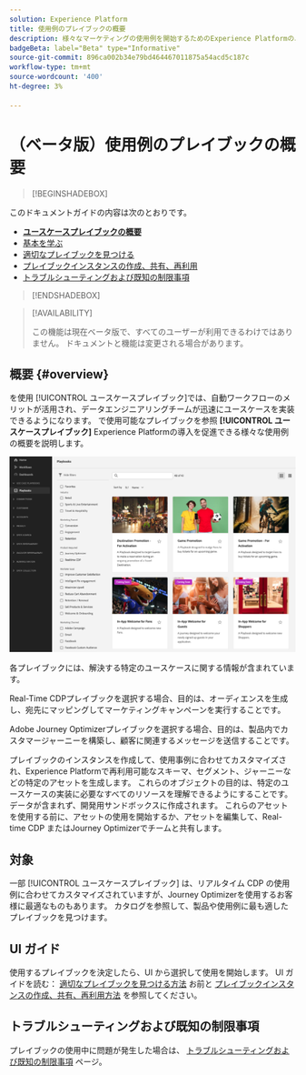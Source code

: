 ```yaml
---
solution: Experience Platform
title: 使用例のプレイブックの概要
description: 様々なマーケティングの使用例を開始するためのExperience Platformのユースケースプレイブック機能の使用方法を説明します
badgeBeta: label="Beta" type="Informative"
source-git-commit: 896ca002b34e79bd464467011875a54acd5c187c
workflow-type: tm+mt
source-wordcount: '400'
ht-degree: 3%

---
```



# （ベータ版）使用例のプレイブックの概要

>[!BEGINSHADEBOX]

このドキュメントガイドの内容は次のとおりです。

* **[ユースケースプレイブックの概要](#overview)**
* [基本を学ぶ](/help/use-case-playbooks/playbooks/get-started.md)
* [適切なプレイブックを見つける](/help/use-case-playbooks/playbooks/discover.md)
* [プレイブックインスタンスの作成、共有、再利用](/help/use-case-playbooks/playbooks/create-share-reuse.md)
* [トラブルシューティングおよび既知の制限事項](troubleshooting.md)

>[!ENDSHADEBOX]

>[!AVAILABILITY]
>
>この機能は現在ベータ版で、すべてのユーザーが利用できるわけではありません。 ドキュメントと機能は変更される場合があります。

## 概要 {#overview}

を使用 [!UICONTROL ユースケースプレイブック]では、自動ワークフローのメリットが活用され、データエンジニアリングチームが迅速にユースケースを実装できるようになります。 で使用可能なプレイブックを参照 **[!UICONTROL ユースケースプレイブック]** Experience Platformの導入を促進できる様々な使用例の概要を説明します。

![すべてのプレイブックの表示](/help/use-case-playbooks/assets/playbooks/overview/playbooks-landing-page.png)

各プレイブックには、解決する特定のユースケースに関する情報が含まれています。

Real-Time CDPプレイブックを選択する場合、目的は、オーディエンスを生成し、宛先にマッピングしてマーケティングキャンペーンを実行することです。

Adobe Journey Optimizerプレイブックを選択する場合、目的は、製品内でカスタマージャーニーを構築し、顧客に関連するメッセージを送信することです。

プレイブックのインスタンスを作成して、使用事例に合わせてカスタマイズされ、Experience Platformで再利用可能なスキーマ、セグメント、ジャーニーなどの特定のアセットを生成します。 これらのオブジェクトの目的は、特定のユースケースの実装に必要なすべてのリソースを理解できるようにすることです。 データが含まれず、開発用サンドボックスに作成されます。 これらのアセットを使用する前に、アセットの使用を開始するか、アセットを編集して、Real-time CDP またはJourney Optimizerでチームと共有します。

## 対象

一部 [!UICONTROL ユースケースプレイブック] は、リアルタイム CDP の使用例に合わせてカスタマイズされていますが、Journey Optimizerを使用するお客様に最適なものもあります。 カタログを参照して、製品や使用例に最も適したプレイブックを見つけます。

## UI ガイド

使用するプレイブックを決定したら、UI から選択して使用を開始します。 UI ガイドを読む： [適切なプレイブックを見つける方法](/help/use-case-playbooks/playbooks/discover.md) お前と [プレイブックインスタンスの作成、共有、再利用方法](/help/use-case-playbooks/playbooks/create-share-reuse.md) を参照してください。

## トラブルシューティングおよび既知の制限事項

プレイブックの使用中に問題が発生した場合は、 [トラブルシューティングおよび既知の制限事項](/help/use-case-playbooks/playbooks/troubleshooting.md) ページ。